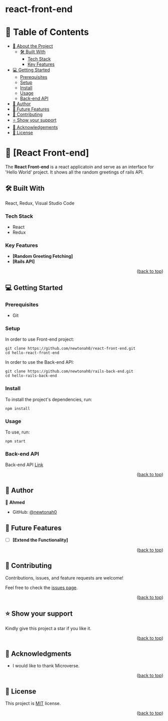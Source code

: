 # react-front-end

<a name="readme-top"></a>

# 📗 Table of Contents

- [📖 About the Project](#about-project)
  - [🛠 Built With](#built-with)
    - [Tech Stack](#tech-stack)
    <!-- - [Live Demo](#live-demo) -->
    - [Key Features](#key-features)
- [💻 Getting Started](#getting-started)
  - [Prerequisites](#prerequisites)
  - [Setup](#setup)
  - [Install](#install)
  - [Usage](#usage)
  - [Back-end API](#backend)
  <!-- - [Run tests](#run-tests) -->
- [👥 Author](#author)
- [🔭 Future Features](#future-features)
- [🤝 Contributing](#contributing)
- [⭐️ Show your support](#support)
- [🙏 Acknowledgements](#acknowledgements)
- [📝 License](#license)

# 📖 [React Front-end] <a name="about-project"></a>

The **React Front-end** is a react applicatoin and serve as an interface for 'Hello World' project. It shows all the random greetings of rails API.   

## 🛠 Built With <a name="built-with"></a>

React, Redux, Visual Studio Code

### Tech Stack <a name="tech-stack"></a>

- React
- Redux

### Key Features <a name="key-features"></a>

- **[Random Greeting Fetching]**
- **[Rails API]**


<p align="right">(<a href="#readme-top">back to top</a>)</p>

## 💻 Getting Started <a name="getting-started"></a>

### Prerequisites <a name="prerequisites"></a>

- Git

### Setup <a name="setup"></a>

In order to use Front-end project:

```
git clone https://github.com/newtonah0/react-front-end.git
cd hello-react-front-end
```

In order to use the Back-end API:

```
git clone https://github.com/newtonah0/rails-back-end.git
cd hello-rails-back-end
```

### Install <a name="install"></a>

To install the project's dependencies, run:

```
npm install
```

### Usage <a name="usage"></a>

To use, run:

```
npm start
```

### Back-end API <a name="backend"></a>

Back-end API [Link](https://github.com/newtonah0/rails-back-end.git)


<p align="right">(<a href="#readme-top">back to top</a>)</p>

## 👥 Author <a name="author"></a>

👤 **Ahmed**
- GitHub: [@newtonah0](https://github.com/newtonah0)

## 🔭 Future Features <a name="future-features"></a>

- [ ] **[Extend the Functionality]**

<p align="right">(<a href="#readme-top">back to top</a>)</p>

## 🤝 Contributing <a name="contributing"></a>

Contributions, issues, and feature requests are welcome!

Feel free to check the [issues page](https://github.com/newtonah0/react-front-end/issues).

<p align="right">(<a href="#readme-top">back to top</a>)</p>

## ⭐️ Show your support <a name="support"></a>

Kindly give this project a star if you like it.

<p align="right">(<a href="#readme-top">back to top</a>)</p>

## 🙏 Acknowledgments <a name="acknowledgements"></a>

- I would like to thank Microverse.

<p align="right">(<a href="#readme-top">back to top</a>)</p>

## 📝 License <a name="license"></a>

This project is [MIT](/LICENSE) license.

<p align="right">(<a href="#readme-top">back to top</a>)</p>